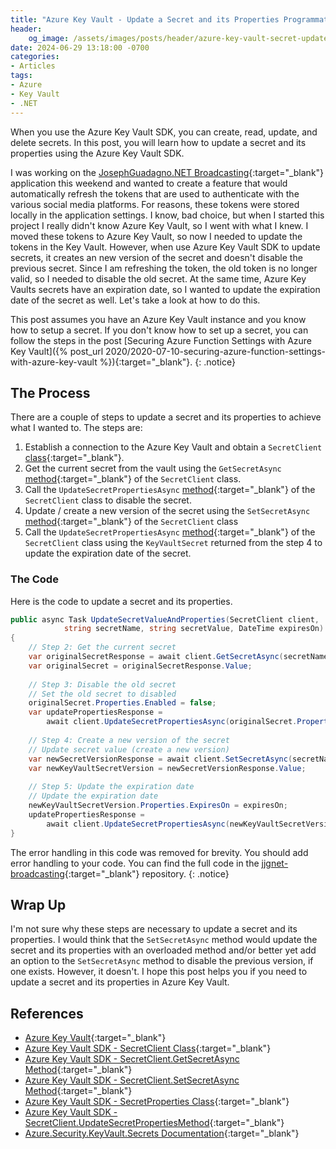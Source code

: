 ```yaml
---
title: "Azure Key Vault - Update a Secret and its Properties Programmatically"
header:
    og_image: /assets/images/posts/header/azure-key-vault-secret-update.png
date: 2024-06-29 13:18:00 -0700
categories:
- Articles
tags:
- Azure
- Key Vault
- .NET
---
```


When you use the Azure Key Vault SDK, you can create, read, update, and delete secrets.  In this post, you will learn how to update a secret and its properties using the Azure Key Vault SDK.

I was working on the [JosephGuadagno.NET Broadcasting](https://github.com/jguadagno/jjgnet-broadcast){:target="_blank"} application this weekend and wanted to create a feature that would automatically refresh the tokens that are used to authenticate with the various social media platforms. For reasons, these tokens were stored locally in the application settings.  I know, bad choice, but when I started this project I really didn't know Azure Key Vault, so I went with what I knew.  I moved these tokens to Azure Key Vault, so now I needed to update the tokens in the Key Vault. However, when use Azure Key Vault SDK to update secrets, it creates an new version of the secret and doesn't disable the previous secret.  Since I am refreshing the token, the old token is no longer valid, so I needed to disable the old secret.  At the same time, Azure Key Vaults secrets have an expiration date, so I wanted to update the expiration date of the secret as well.  Let's take a look at how to do this.

This post assumes you have an Azure Key Vault instance and you know how to setup a secret.  If you don't know how to set up a secret, you can follow the steps in the post [Securing Azure Function Settings with Azure Key Vault]({% post_url 2020/2020-07-10-securing-azure-function-settings-with-azure-key-vault %}){:target="_blank"}.
{: .notice}

## The Process

There are a couple of steps to update a secret and its properties to achieve what I wanted to.  The steps are:

1. Establish a connection to the Azure Key Vault and obtain a `SecretClient` [class](https://learn.microsoft.com/en-us/dotnet/api/azure.security.keyvault.secrets.secretclient?view=azure-dotnet&WT.mc_id=AZ-MVP-4024623){:target="_blank"}.
2. Get the current secret from the vault using the `GetSecretAsync` [method](https://learn.microsoft.com/en-us/dotnet/api/azure.security.keyvault.secrets.secretclient.getsecretasync?view=azure-dotnet&WT.mc_id=AZ-MVP-4024623){:target="_blank"} of the `SecretClient` class.
3. Call the `UpdateSecretPropertiesAsync` [method](https://learn.microsoft.com/en-us/dotnet/api/azure.security.keyvault.secrets.secretclient.updatesecretproperties?view=azure-dotnet&WT.mc_id=AZ-MVP-4024623){:target="_blank"} of the `SecretClient` class to disable the secret.
4. Update / create a new version of the secret using the `SetSecretAsync` [method](https://learn.microsoft.com/en-us/dotnet/api/azure.security.keyvault.secrets.secretclient.setsecretasync?view=azure-dotnet&WT.mc_id=AZ-MVP-4024623){:target="_blank"} of the `SecretClient` class
5. Call the `UpdateSecretPropertiesAsync` [method](https://learn.microsoft.com/en-us/dotnet/api/azure.security.keyvault.secrets.secretclient.updatesecretproperties?view=azure-dotnet&WT.mc_id=AZ-MVP-4024623){:target="_blank"} of the `SecretClient` class using the `KeyVaultSecret` returned from the step 4 to update the expiration date of the secret.

### The Code

Here is the code to update a secret and its properties.

```csharp
public async Task UpdateSecretValueAndProperties(SecretClient client, 
            string secretName, string secretValue, DateTime expiresOn)
{
    // Step 2: Get the current secret
    var originalSecretResponse = await client.GetSecretAsync(secretName);
    var originalSecret = originalSecretResponse.Value;
    
    // Step 3: Disable the old secret
    // Set the old secret to disabled
    originalSecret.Properties.Enabled = false;
    var updatePropertiesResponse = 
        await client.UpdateSecretPropertiesAsync(originalSecret.Properties);
    
    // Step 4: Create a new version of the secret
    // Update secret value (create a new version)
    var newSecretVersionResponse = await client.SetSecretAsync(secretName, secretValue);
    var newKeyVaultSecretVersion = newSecretVersionResponse.Value;
    
    // Step 5: Update the expiration date
    // Update the expiration date
    newKeyVaultSecretVersion.Properties.ExpiresOn = expiresOn;
    updatePropertiesResponse = 
        await client.UpdateSecretPropertiesAsync(newKeyVaultSecretVersion.Properties);
}
```

The error handling in this code was removed for brevity.  You should add error handling to your code. You can find the full code in the [jjgnet-broadcasting](https://github.com/jguadagno/jjgnet-broadcast/blob/a16b3f6dabc19b3ab60f1dacee23736d51b9adb3/src/JosephGuadagno.Broadcasting.Functions/Facebook/RefreshTokens.cs#L110){:target="_blank"} repository.
{: .notice}

## Wrap Up

I'm not sure why these steps are necessary to update a secret and its properties.  I would think that the `SetSecretAsync` method would update the secret and its properties with an overloaded method and/or better yet add an option to the `SetSecretAsync` method to disable the previous version, if one exists.  However, it doesn't. I hope this post helps you if you need to update a secret and its properties in Azure Key Vault.

## References

* [Azure Key Vault](https://docs.microsoft.com/en-us/azure/key-vault/key-vault-overview?WT.mc_id=AZ-MVP-4024623){:target="_blank"}
* [Azure Key Vault SDK - SecretClient Class](https://learn.microsoft.com/en-us/dotnet/api/azure.security.keyvault.secrets.secretclient?view=azure-dotnet&WT.mc_id=AZ-MVP-4024623){:target="_blank"}
* [Azure Key Vault SDK - SecretClient.GetSecretAsync Method](https://learn.microsoft.com/en-us/dotnet/api/azure.security.keyvault.secrets.secretclient.getsecretasync?view=azure-dotnet&WT.mc_id=AZ-MVP-4024623){:target="_blank"}
* [Azure Key Vault SDK - SecretClient.SetSecretAsync Method](https://learn.microsoft.com/en-us/dotnet/api/azure.security.keyvault.secrets.secretclient.setsecretasync?view=azure-dotnet&WT.mc_id=AZ-MVP-4024623){:target="_blank"}
* [Azure Key Vault SDK - SecretProperties Class](https://learn.microsoft.com/en-us/dotnet/api/azure.security.keyvault.secrets.secretproperties?view=azure-dotnet&WT.mc_id=AZ-MVP-4024623){:target="_blank"}
* [Azure Key Vault SDK - SecretClient.UpdateSecretPropertiesMethod](https://learn.microsoft.com/en-us/dotnet/api/azure.security.keyvault.secrets.secretclient.updatesecretproperties?view=azure-dotnet&WT.mc_id=AZ-MVP-4024623){:target="_blank"}
* [Azure.Security.KeyVault.Secrets Documentation](https://azuresdkdocs.blob.core.windows.net/$web/dotnet/Azure.Security.KeyVault.Secrets/4.6.0/api/index.html#create-a-secret-asynchronously?WT.mc_id=AZ-MVP-4024623){:target="_blank"}
